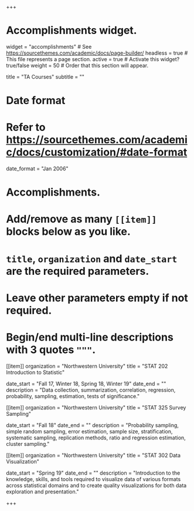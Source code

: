 +++
# Accomplishments widget.
widget = "accomplishments"  # See https://sourcethemes.com/academic/docs/page-builder/
headless = true  # This file represents a page section.
active = true  # Activate this widget? true/false
weight = 50  # Order that this section will appear.

title = "TA Courses"
subtitle = ""

# Date format
#   Refer to https://sourcethemes.com/academic/docs/customization/#date-format
date_format = "Jan 2006"

# Accomplishments.
#   Add/remove as many `[[item]]` blocks below as you like.
#   `title`, `organization` and `date_start` are the required parameters.
#   Leave other parameters empty if not required.
#   Begin/end multi-line descriptions with 3 quotes `"""`.

[[item]]
  organization = "Northwestern University"
  title = "STAT 202 Introduction to Statistic"

  date_start = "Fall 17, Winter 18, Spring 18, Winter 19"
  date_end = ""
  description = "Data collection, summarization, correlation, regression, probability, sampling, estimation, tests of significance."

[[item]]
  organization = "Northwestern University"
  title = "STAT 325 Survey Sampling"

  date_start = "Fall 18"
  date_end = ""
  description = "Probability sampling, simple random sampling, error estimation, sample size, stratification, systematic sampling, replication methods, ratio and regression estimation, cluster sampling."


[[item]]
  organization = "Northwestern University"
  title = "STAT 302 Data Visualization"

  date_start = "Spring 19"
  date_end = ""
  description = "Introduction to the knowledge, skills, and tools required to visualize data of various formats across statistical domains and to create quality visualizations for both data exploration and presentation."

+++
